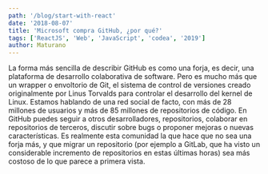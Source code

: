 ```yaml
---
path: '/blog/start-with-react'
date: '2018-08-07'
title: 'Microsoft compra GitHub, ¿por qué?'
tags: ['ReactJS', 'Web', 'JavaScript', 'codea', '2019']
author: Maturano
---
```


La forma más sencilla de describir GitHub es como una forja, es decir, una plataforma de desarrollo colaborativa de software. Pero es mucho más que un wrapper o envoltorio de Git, el sistema de control de versiones creado originalmente por Linus Torvalds para controlar el desarrollo del kernel de Linux. Estamos hablando de una red social de facto, con más de 28 millones de usuarios y más de 85 millones de repositorios de código. En GitHub puedes seguir a otros desarrolladores, repositorios, colaborar en repositorios de terceros, discutir sobre bugs o proponer mejoras o nuevas características. Es realmente esta comunidad la que hace que no sea una forja más, y que migrar un repositorio (por ejemplo a GitLab, que ha visto un considerable incremento de repositorios en estas últimas horas) sea más costoso de lo que parece a primera vista.
